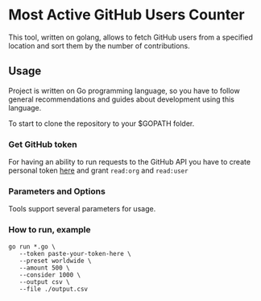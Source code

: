 # Most Active GitHub Users Counter

This tool, written on golang, allows to fetch GitHub users from a specified location and sort them by the number of contributions.

## Usage

Project is written on Go programming language, so you have to follow general recommendations and guides about development using this language.

To start to clone the repository to your $GOPATH folder.

### Get GitHub token

For having an ability to run requests to the GitHub API you have to create personal token [here](https://github.com/settings/tokens) and grant `read:org` and `read:user` 

### Parameters and Options

Tools support several parameters for usage.

### How to run, example

```
go run *.go \
   --token paste-your-token-here \
   --preset worldwide \
   --amount 500 \
   --consider 1000 \
   --output csv \
   --file ./output.csv
```